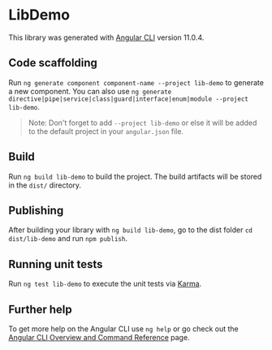   # LibDemo

This library was generated with [Angular CLI](https://github.com/angular/angular-cli) version 11.0.4.

## Code scaffolding

Run `ng generate component component-name --project lib-demo` to generate a new component. You can also use `ng generate directive|pipe|service|class|guard|interface|enum|module --project lib-demo`.
> Note: Don't forget to add `--project lib-demo` or else it will be added to the default project in your `angular.json` file. 

## Build

Run `ng build lib-demo` to build the project. The build artifacts will be stored in the `dist/` directory.

## Publishing

After building your library with `ng build lib-demo`, go to the dist folder `cd dist/lib-demo` and run `npm publish`.

## Running unit tests

Run `ng test lib-demo` to execute the unit tests via [Karma](https://karma-runner.github.io).

## Further help

To get more help on the Angular CLI use `ng help` or go check out the [Angular CLI Overview and Command Reference](https://angular.io/cli) page.
